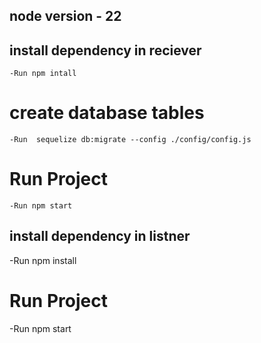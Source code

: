 ## node version - 22

## install dependency in reciever
    -Run npm intall
   # create database tables
    -Run  sequelize db:migrate --config ./config/config.js
   # Run Project
    -Run npm start

## install dependency in listner
  -Run npm install
    
  # Run Project
  -Run npm start